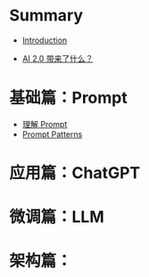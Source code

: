 # Summary

- [Introduction](./0-prelude.md)

- [AI 2.0 带来了什么？](./0-ai-2.0.md)

# 基础篇：Prompt

- [理解 Prompt](./1-understand-prompt.md)
- [Prompt Patterns](./2-prompt-patterns.md)

# 应用篇：ChatGPT


# 微调篇：LLM

# 架构篇：

